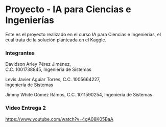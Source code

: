 # Proyecto - IA para Ciencias e Ingenierías
Este es el proyecto realizado en el curso IA para Ciencias e Ingenierías, el cual trata de la solución planteada en el Kaggle.


### Integrantes
Davidson Arley Pérez Jiménez,  
C.C. 1001738845, 
Ingeniería de Sistemas

Levis Javier Aguiar Torres, 
C.C. 1005664227,  
Ingeniería de Sistemas

Jimmy White Gómez Rámos, 
C.C. 1011590254, 
Ingeniería de Sistemas


### Video Entrega 2
https://www.youtube.com/watch?v=4gA08K05BaA
